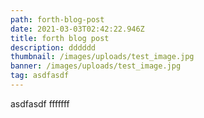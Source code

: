 ```yaml
---
path: forth-blog-post
date: 2021-03-03T02:42:22.946Z
title: forth blog post
description: dddddd
thumbnail: /images/uploads/test_image.jpg
banner: /images/uploads/test_image.jpg
tag: asdfasdf
---
```

asdfasdf fffffff
